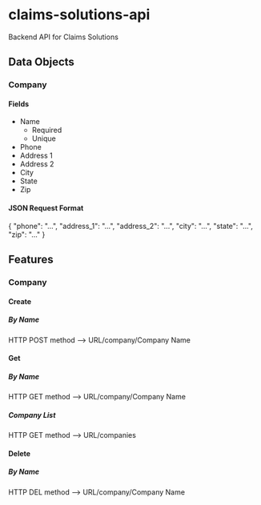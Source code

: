 # claims-solutions-api
Backend API for Claims Solutions

## Data Objects
### Company
#### Fields
- Name
  * Required
  * Unique
- Phone
- Address 1
- Address 2
- City
- State
- Zip

#### JSON Request Format
{
    "phone": "...",
    "address_1": "...",
    "address_2": "...",
    "city": "...",
    "state": "...",
    "zip": "..."
}

## Features
### Company
#### Create
##### By Name
HTTP POST method --> URL/company/Company Name

#### Get
##### By Name
HTTP GET method --> URL/company/Company Name

##### Company List
HTTP GET method --> URL/companies

#### Delete
##### By Name
HTTP DEL method --> URL/company/Company Name